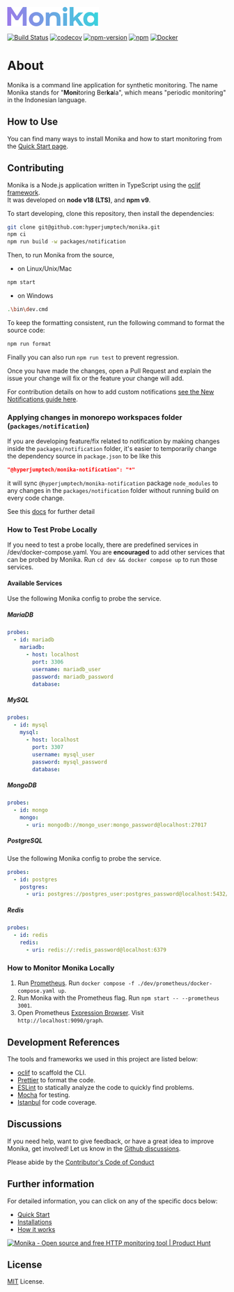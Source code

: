 ![](https://raw.githubusercontent.com/hyperjumptech/monika/main/docs/public/monika.svg)

[![Build Status](https://github.com/hyperjumptech/monika/workflows/Node.js%20CI/badge.svg?event=push&branch=main)](https://github.com/hyperjumptech/monika/actions) [![codecov](https://codecov.io/gh/hyperjumptech/monika/branch/main/graph/badge.svg?token=O3WVT7DP6F)](https://codecov.io/gh/hyperjumptech/monika) [![npm-version](https://img.shields.io/npm/v/@hyperjumptech/monika)](https://www.npmjs.com/package/@hyperjumptech/monika) [![npm](https://img.shields.io/npm/dt/@hyperjumptech/monika?label=NPM%20Downloads)](https://www.npmjs.com/package/@hyperjumptech/monika) [![Docker](https://img.shields.io/docker/pulls/hyperjump/monika)](https://hub.docker.com/r/hyperjump/monika)

# About

Monika is a command line application for synthetic monitoring. The name Monika stands for "**Moni**toring Ber**ka**la", which means "periodic monitoring" in the Indonesian language.

## How to Use

You can find many ways to install Monika and how to start monitoring from the [Quick Start page](https://monika.hyperjump.tech/quick-start).

## Contributing

Monika is a Node.js application written in TypeScript using the [oclif framework](https://oclif.io/).  
It was developed on **node v18 (LTS)**, and **npm v9**.

To start developing, clone this repository, then install the dependencies:

```bash
git clone git@github.com:hyperjumptech/monika.git
npm ci
npm run build -w packages/notification
```

Then, to run Monika from the source,

- on Linux/Unix/Mac

```bash
npm start
```

- on Windows

```bash
.\bin\dev.cmd
```

To keep the formatting consistent, run the following command to format the source code:

```bash
npm run format
```

Finally you can also run `npm run test` to prevent regression.

Once you have made the changes, open a Pull Request and explain the issue your change will fix or the feature your change will add.

For contribution details on how to add custom notifications [see the New Notifications guide here](https://monika.hyperjump.tech/guides/new-notifications).

### Applying changes in monorepo workspaces folder (`packages/notification`)

If you are developing feature/fix related to notification by making changes inside the `packages/notification` folder, it's easier to temporarily change the dependency source in `package.json` to be like this

```json
"@hyperjumptech/monika-notification": "*"
```

it will sync `@hyperjumptech/monika-notification` package `node_modules` to any changes in the `packages/notification` folder without running build on every code change.

See this [docs](https://turbo.build/repo/docs/handbook/workspaces#workspaces-which-depend-on-each-other) for further detail

### How to Test Probe Locally

If you need to test a probe locally, there are predefined services in /dev/docker-compose.yaml. You are **encouraged** to add other services that can be probed by Monika. Run `cd dev && docker compose up` to run those services.

#### Available Services

Use the following Monika config to probe the service.

##### MariaDB

```yaml
probes:
  - id: mariadb
    mariadb:
      - host: localhost
        port: 3306
        username: mariadb_user
        password: mariadb_password
        database:
```

##### MySQL

```yaml
probes:
  - id: mysql
    mysql:
      - host: localhost
        port: 3307
        username: mysql_user
        password: mysql_password
        database:
```

##### MongoDB

```yaml
probes:
  - id: mongo
    mongo:
      - uri: mongodb://mongo_user:mongo_password@localhost:27017
```

##### PostgreSQL

Use the following Monika config to probe the service.

```yaml
probes:
  - id: postgres
    postgres:
      - uri: postgres://postgres_user:postgres_password@localhost:5432/postgres_db
```

##### Redis

```yaml
probes:
  - id: redis
    redis:
      - uri: redis://:redis_password@localhost:6379
```

### How to Monitor Monika Locally

1. Run [Prometheus](https://prometheus.io/). Run `docker compose -f ./dev/prometheus/docker-compose.yaml up`.
2. Run Monika with the Prometheus flag. Run `npm start -- --prometheus 3001`.
3. Open Prometheus [Expression Browser](https://prometheus.io/docs/visualization/browser/). Visit `http://localhost:9090/graph`.

## Development References

The tools and frameworks we used in this project are listed below:

- [oclif](https://oclif.io/) to scaffold the CLI.
- [Prettier](https://prettier.io/) to format the code.
- [ESLint](https://eslint.org/) to statically analyze the code to quickly find problems.
- [Mocha](https://mochajs.org/) for testing.
- [Istanbul](https://istanbul.js.org/) for code coverage.

## Discussions

If you need help, want to give feedback, or have a great idea to improve Monika, get involved! Let us know in the [Github discussions](https://github.com/hyperjumptech/monika/discussions).

Please abide by the [Contributor's Code of Conduct](CODE_OF_CONDUCTS.md)

## Further information

For detailed information, you can click on any of the specific docs below:

- [Quick Start](https://hyperjumptech.github.io/monika/quick-start)
- [Installations](https://monika.hyperjump.tech/quick-start#installation)
- [How it works](https://hyperjumptech.github.io/monika/guides/probes)

<a href="https://www.producthunt.com/posts/monika-2?utm_source=badge-featured&utm_medium=badge&utm_souce=badge-monika&#0045;2" target="_blank"><img src="https://api.producthunt.com/widgets/embed-image/v1/featured.svg?post_id=332404&theme=light" alt="Monika - Open&#0032;source&#0032;and&#0032;free&#0032;HTTP&#0032;monitoring&#0032;tool | Product Hunt" style="width: 250px; height: 54px;" width="250" height="54" /></a>

## License

[MIT](./LICENSE.txt) License.
